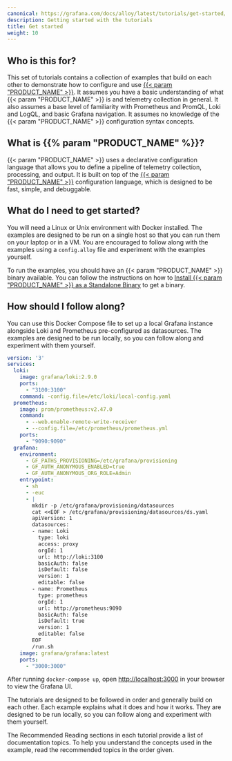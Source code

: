 ```yaml
---
canonical: https://grafana.com/docs/alloy/latest/tutorials/get-started/
description: Getting started with the tutorials
title: Get started
weight: 10
---
```


## Who is this for?

This set of tutorials contains a collection of examples that build on each other to demonstrate how to configure and use [{{< param "PRODUCT_NAME" >}}][alloy]. It assumes you have a basic understanding of what {{< param "PRODUCT_NAME" >}} is and telemetry collection in general. It also assumes a base level of familiarity with Prometheus and PromQL, Loki and LogQL, and basic Grafana navigation. It assumes no knowledge of the {{< param "PRODUCT_NAME" >}} configuration syntax concepts.

## What is {{% param "PRODUCT_NAME" %}}?

{{< param "PRODUCT_NAME" >}} uses a declarative configuration language that allows you to define a pipeline of telemetry collection, processing, and output. It is built on top of the [{{< param "PRODUCT_NAME" >}}][river] configuration language, which is designed to be fast, simple, and debuggable.

## What do I need to get started?

You will need a Linux or Unix environment with Docker installed. The examples are designed to be run on a single host so that you can run them on your laptop or in a VM. You are encouraged to follow along with the examples using a `config.alloy` file and experiment with the examples yourself.

To run the examples, you should have an {{< param "PRODUCT_NAME" >}} binary available. You can follow the instructions on how to [Install {{< param "PRODUCT_NAME" >}} as a Standalone Binary][install] to get a binary.

## How should I follow along?

You can use this Docker Compose file to set up a local Grafana instance alongside Loki and Prometheus pre-configured as datasources. The examples are designed to be run locally, so you can follow along and experiment with them yourself.

```yaml
version: '3'
services:
  loki:
    image: grafana/loki:2.9.0
    ports:
      - "3100:3100"
    command: -config.file=/etc/loki/local-config.yaml
  prometheus:
    image: prom/prometheus:v2.47.0
    command:
      - --web.enable-remote-write-receiver
      - --config.file=/etc/prometheus/prometheus.yml
    ports:
      - "9090:9090"
  grafana:
    environment:
      - GF_PATHS_PROVISIONING=/etc/grafana/provisioning
      - GF_AUTH_ANONYMOUS_ENABLED=true
      - GF_AUTH_ANONYMOUS_ORG_ROLE=Admin
    entrypoint:
      - sh
      - -euc
      - |
        mkdir -p /etc/grafana/provisioning/datasources
        cat <<EOF > /etc/grafana/provisioning/datasources/ds.yaml
        apiVersion: 1
        datasources:
        - name: Loki
          type: loki
          access: proxy
          orgId: 1
          url: http://loki:3100
          basicAuth: false
          isDefault: false
          version: 1
          editable: false
        - name: Prometheus
          type: prometheus
          orgId: 1
          url: http://prometheus:9090
          basicAuth: false
          isDefault: true
          version: 1
          editable: false
        EOF
        /run.sh
    image: grafana/grafana:latest
    ports:
      - "3000:3000"
```

After running `docker-compose up`, open [http://localhost:3000](http://localhost:3000) in your browser to view the Grafana UI.

The tutorials are designed to be followed in order and generally build on each other. Each example explains what it does and how it works. They are designed to be run locally, so you can follow along and experiment with them yourself.

The Recommended Reading sections in each tutorial provide a list of documentation topics. To help you understand the concepts used in the example, read the recommended topics in the order given.

[alloy]: https://grafana.com/docs/alloy/latest/
[river]: https://github.com/grafana/river
[install]: ../../../get-started/install/binary/#install-alloy-as-a-standalone-binary
